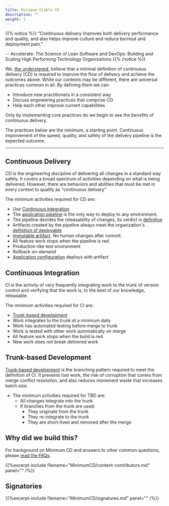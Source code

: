 ```yaml
---
title: Minimum Viable CD
description: ""
weight: 1
---
```


{{% notice %}}
"Continuous delivery improves both delivery performance and quality, and also helps improve culture and reduce burnout and deployment pain."

-- Accelerate: The Science of Lean Software and DevOps: Building and Scaling High Performing Technology Organizations
{{% /notice %}}

We, [the undersigned](#signatories), believe that a minimal definition of continuous delivery (CD) is required to improve the flow of delivery and achieve the outcomes above. While our contexts may be different, there are universal practices common in all. By defining them we can:

- Introduce new practitioners in a consistent way
- Discuss engineering practices that comprise CD
- Help each other improve current capabilities

Only by implementing core practices do we begin to see the benefits of continuous delivery.

The practices below are the minimum, a starting point. Continuous improvement of the speed, quality, and safety of the delivery pipeline is the expected outcome.

---

## Continuous Delivery

CD is the engineering discipline of delivering all changes in a standard way safely. It covers a broad spectrum of activities depending on what is being delivered. However, there are behaviors and abilities that must be met in every context to qualify as "continuous delivery"

The minimum activities required for CD are:

- Use [Continuous integration](#continuous-integration)
- The [application
  pipeline](https://www.informit.com/articles/article.aspx?p=1621865&seqNum=2#:~:text=%EE%94%80Buy-,What%20Is%20a%20Deployment%20Pipeline%3F,-At%20an%20abstract)
  is the only way to deploy to any environment.
- The pipeline decides the releasability of changes, its verdict is [definitive](../faq/#why-should-the-pipeline-be-definitive-for-deploy)
- Artifacts created by the pipeline always meet the organization's [definition of deployable](../faq/#what-do-we-mean-by-definition-of-deployable)
- [Immutable artifact](../faq/#what-is-an-immutable-artifact). No human changes after commit.
- All feature work stops when the pipeline is red
- Production-like test environment
- Rollback on-demand
- [Application configuration](../faq/#what-is-application-configuration) deploys with artifact 
  
## Continuous Integration

CI is the activity of very frequently integrating work to the trunk of version control and verifying that the work is, to the best of our knowledge, releasable.

The minimum activities required for CI are:

- [Trunk-based development](https://trunkbaseddevelopment.com/)
- Work integrates to the trunk at a minimum daily
- Work has automated testing before merge to trunk
- Work is tested with other work automatically on merge
- All feature work stops when the build is red
- New work does not break delivered work

## Trunk-based Development

[Trunk-based development](https://trunkbaseddevelopment.com/) is the branching pattern required to meet the definition
of CI. It prevents lost work, the risk of corruption that comes from merge conflict resolution, and also reduces movement
waste that increases batch size.

- The minimum activities required for TBD are:
  - All changes integrate into the trunk
  - If branches from the trunk are used:
    - They originate from the trunk
    - They re-integrate to the trunk
    - They are short-lived and removed after the merge

## Why did we build this?

For  background on Minimum CD and answers to other common questions, please [read the FAQs](../faq).

{{%excerpt-include filename="MinimumCD/content-contributors.md" panel="" /%}}

## Signatories

{{%excerpt-include filename="MinimumCD/signatures.md" panel="" /%}}